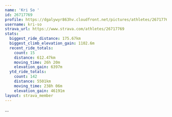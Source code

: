 ```yaml
---
name: 'Kri So '
id: 26717769
profile: https://dgalywyr863hv.cloudfront.net/pictures/athletes/26717769/7761026/14/large.jpg
username: kri-so
strava_url: https://www.strava.com/athletes/26717769
stats:
  biggest_ride_distance: 175.67km
  biggest_climb_elevation_gain: 1102.6m
  recent_ride_totals:
    count: 15
    distance: 612.47km
    moving_time: 26h 20m
    elevation_gain: 6397m
  ytd_ride_totals:
    count: 142
    distance: 5501km
    moving_time: 238h 06m
    elevation_gain: 46191m
layout: strava_member
--- 
```

...
